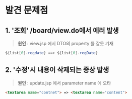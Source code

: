 # 발견 문제점
## 1. '조회' /board/view.do에서 에러 발생

> **원인** : view.jsp 에서 DTO의 property 를 잘못 기재

```java
${list[0].regdate} ==> ${list[0].regDate}
```

## 2. '수정'시 내용이 삭제되는 증상 발생

> **원인** : update.jsp 에서 parameter name 에 오타

```html
<textarea name="contnet"> => <textarea name="content">
```